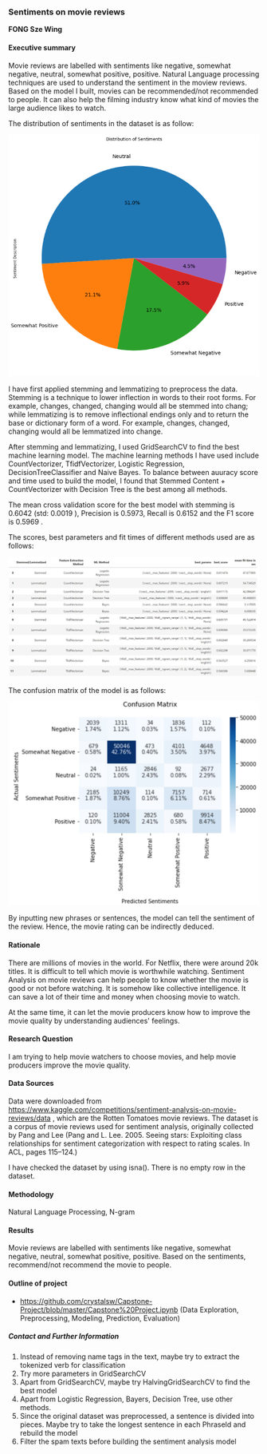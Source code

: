 ### Sentiments on movie reviews

**FONG Sze Wing**

#### Executive summary

Movie reviews are labelled with sentiments like negative, somewhat negative, neutral, somewhat positive, positive. Natural Language processing techniques are used to understand the sentiment in the moview reviews. Based on the model I built, movies can be recommended/not recommended to people. It can also help the filming industry know what kind of movies the large audience likes to watch.

The distribution of sentiments in the dataset is as follow:

![Distribution of Sentiments](./images_to_report/distribution_of_sentiments.png)

I have first applied stemming and lemmatizing to preprocess the data. Stemming is a technique to lower inflection in words to their root forms. For example, changes, changed, changing would all be stemmed into chang; while lemmatizing is to remove inflectional endings only and to return the base or dictionary form of a word. For example, changes, changed, changing would all be lemmatized into change.

After stemming and lemmatizing, I used GridSearchCV to find the best machine learning model. The machine learning methods I have used include CountVectorizer, TfidfVectorizer, Logistic Regression, DecisionTreeClassifier and Naive Bayes. To balance between auuracy score and time used to build the model, I found that Stemmed Content + CountVectorizer with Decision Tree is the best among all methods. 

The mean cross validation score for the best model with stemming is 0.6042 (std:  0.0019 ), Precision is 0.5973, Recall is 0.6152 and the F1 score is 0.5969 .

The scores, best parameters and fit times of different methods used are as follows:

![Table of models evaluation](./images_to_report/table_of_models_evaluation.JPG)

The confusion matrix of the model is as follows:

![confusion matrix](./images_to_report/confusion_matrix_of_best_model.JPG)

By inputting new phrases or sentences, the model can tell the sentiment of the review. Hence, the movie rating can be indirectly deduced.

#### Rationale

There are millions of movies in the world. For Netflix, there were around 20k titles. It is difficult to tell which movie is worthwhile watching. Sentiment Analysis on movie reviews can help people to know whether the movie is good or not before watching. It is somehow like collective intelligence. It can save a lot of their time and money when choosing movie to watch. 

At the same time, it can let the movie producers know how to improve the movie quality by understanding audiences' feelings.

#### Research Question
I am trying to help movie watchers to choose movies, and help movie producers improve the movie quality.

#### Data Sources
Data were downloaded from https://www.kaggle.com/competitions/sentiment-analysis-on-movie-reviews/data , which are the Rotten Tomatoes movie reviews. The dataset is a corpus of movie reviews used for sentiment analysis, originally collected by Pang and Lee (Pang and L. Lee. 2005. Seeing stars: Exploiting class relationships for sentiment categorization with respect to rating scales. In ACL, pages 115–124.)

I have checked the dataset by using isna(). There is no empty row in the dataset.

#### Methodology
Natural Language Processing, N-gram

#### Results
Movie reviews are labelled with sentiments like negative, somewhat negative, neutral, somewhat positive, positive.
Based on the sentiments, recommend/not recommend the movie to people.

#### Outline of project

- https://github.com/crystalsw/Capstone-Project/blob/master/Capstone%20Project.ipynb (Data Exploration, Preprocessing, Modeling, Prediction, Evaluation)


##### Contact and Further Information
1) Instead of removing name tags in the text, maybe try to extract the tokenized verb for classification
2) Try more parameters in GridSearchCV
3) Apart from GridSearchCV, maybe try HalvingGridSearchCV to find the best model 
4) Apart from Logistic Regression, Bayers, Decision Tree, use other methods.
5) Since the original dataset was preprocessed, a sentence is divided into pieces. Maybe try to take the longest sentence in each PhraseId and rebuild the model
6) Filter the spam texts before building the sentiment analysis model